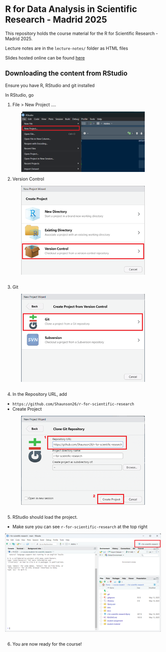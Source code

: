 
# R for Data Analysis in Scientific Research - Madrid 2025

<!-- badges: start -->
<!-- badges: end -->

This repository holds the course material for the R for Scientific
Research - Madrid 2025.

Lecture notes are in the `lecture-notes/` folder as HTML files

Slides hosted online can be found
[here](https://shaunson26.github.io/r-for-scientific-research/)

## Downloading the content from RStudio

Ensure you have R, RStudio and git installed

In RStudio, go

1.  File \> New Project ….

<img src="readme-images/file-new-project.png" width="400px" style="display: block; margin: auto;" />

2.  Version Control

<img src="readme-images/version-control.png" width="400px" style="display: block; margin: auto;" />
<br>

3.  Git

<img src="readme-images/git.png" width="400px" style="display: block; margin: auto;" />
<br>

4.  In the Repository URL, add

- `https://github.com/Shaunson26/r-for-scientific-research`
- Create Project

<img src="readme-images/github-link.png" width="400px" style="display: block; margin: auto;" />
<br>

5.  RStudio should load the project.

- Make sure you can see `r-for-scientific-research` at the top right

<img src="readme-images/rproject-started.png" width="600px" style="display: block; margin: auto;" />
<br>

6.  You are now ready for the course!
